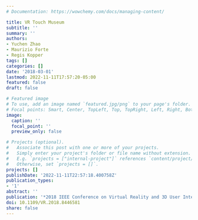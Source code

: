 ```yaml
---
# Documentation: https://wowchemy.com/docs/managing-content/

title: VR Touch Museum
subtitle: ''
summary: ''
authors:
- Yuchen Zhao
- Maurizio Forte
- Regis Kopper
tags: []
categories: []
date: '2018-03-01'
lastmod: 2022-11-11T17:57:20-05:00
featured: false
draft: false

# Featured image
# To use, add an image named `featured.jpg/png` to your page's folder.
# Focal points: Smart, Center, TopLeft, Top, TopRight, Left, Right, BottomLeft, Bottom, BottomRight.
image:
  caption: ''
  focal_point: ''
  preview_only: false

# Projects (optional).
#   Associate this post with one or more of your projects.
#   Simply enter your project's folder or file name without extension.
#   E.g. `projects = ["internal-project"]` references `content/project/deep-learning/index.md`.
#   Otherwise, set `projects = []`.
projects: []
publishDate: '2022-11-11T22:57:18.400758Z'
publication_types:
- '1'
abstract: ''
publication: '*2018 IEEE Conference on Virtual Reality and 3D User Interfaces (VR)*'
doi: 10.1109/VR.2018.8446581
share: false
---
```

